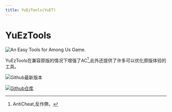 ```yaml
---
title: YuEzTools(YuET)
---
```

# YuEzTools
![An Easy Tools for Among Us Game.](/Image/YuEzTools.png)

YuEzTools在兼容原版的情况下增强了AC[^1],此外还提供了许多可以优化原版体验的工具。

<div align="center">
<VPCard
  title="Yu"
  desc="开发者"
  logo="/Image/Yu.png"
  link="https://github.com/Night-GUA"
/>
</div>

![Github最新版本](https://badgen.net/github/release/Team-YuTeam/YuEzTools?icon=github)

[![Github仓库](https://badgen.net/badge/Github/Repository/github?icon=github)](https://github.com/Team-YuTeam/YuEzTools)

[^1]: AntiCheat,反作弊。